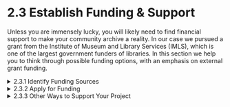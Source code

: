 # 2.3 Establish Funding & Support

Unless you are immensely lucky, you will likely need to find financial support to make your community archive a reality. In our case we pursued a grant from the Institute of Museum and Library Services (IMLS), which is one of the largest government funders of libraries. In this section we help you to think through possible funding options, with an emphasis on external grant funding.

<details>

<summary>2.3.1 Identify Funding Sources</summary>

The first step in identifying a funding source is to determine exactly what you would like to do, how long it will take you to accomplish it, and how much funding it will require. This might seem like an obvious step, but it is really important in helping you to identify funding sources that&#x20;

1. will actually give you money
2. will give you enough money to be successful.&#x20;

At this stage, it can be beneficial to be creative. There are, unfortunately, relatively few funders that are primarily interested in funding community archives – or even public libraries, for that matter. However, the types of materials that you plan to collect and how you plan to use the archive may open additional funding opportunities for you.&#x20;

As an example, if you plan to use your archive to better represent the histories of Black communities in your area, then you may be competitive for African American Cultural Heritage Action Fund Grants from the National Trust for Historic Preservation. Or, if you plan to use the archive to provide programming for youth then it may be worthwhile to look at funders like the William T. Grant Foundation, who focus on funding projects that positively impact youth.&#x20;

At this stage you might also explore whether some of your partners could produce funding opportunities for your project. For our project, for example, we chose to partner with a university that had significant experience applying for federal grants. This made it significantly easier to win the grant that ultimately funded our work.

It's also important to think widely about the types of resources that you will need to accomplish your goals. Depending on your goals, you may want to include some or all of the following in your project budget:

* Salaries for existing staff
* Salaries for creating new positions related to the archive
* Software costs
* Other technology costs (e.g., cameras or laptops)
* Food costs for events associated with the archive
* Supplies and materials for community events
* Payments for vendors that might support the archive
* Stipends for community members who support your project
* Travel costs for workshops or conferences

When possible, you should also think about the long-term sustainability of your archive when putting together your budget. There is nothing worse than creating an incredible archive, and then realizing that you don’t have the ability to keep it functioning beyond the life of a temporary funding source. Think through what position at your library will continue to support the archive over the long run, and what ongoing costs might be associated with the archive’s maintenance and upkeep.

At this point you are ready to go out and look for funding opportunities. There are a range of different types of options, and it is often good for you to apply for several different types of opportunities.&#x20;

If you are in a city or region that has a community foundation, then you might inquire with a program officer there. Many community foundations manage donor advised funds that often have flexibility in what they are willing to fund as long as it has a local focus. Developing a relationship with the community foundation also opens up the possibility that a future donor-advised fund or community-focused fund will be aware of your efforts in building a community archive.&#x20;

Your state library agency may also be able to provide support. Each SLA receives federal funding through the Library Services and Technology Act (LSTA) and has flexibility in deciding how those funds will be allocated within the state. Some may choose to utilize a portion of the funding for archival programs. Talk with the appropriate staff person in the library development division at your state library agency. If your SLA doesn’t provide grant funding they might also have suggestions or assistance that they could provide for other funding sources.&#x20;

Finally, you might look for funding from federal agencies, philanthropies, and other non-profit organizations. Examples include the Institute of Museum and Library Services (IMLS), National Endowment for the Humanities (NEH), the National Archives, the Henry Luce Foundation, the Andrew W. Mellon Foundation, local and state historical societies, and much more.&#x20;

Note that you can often combine funding from several grants to accomplish your project, if you feel that a larger funding source is out of reach. It can feel more manageable to start small and build towards larger grants.

</details>

<details>

<summary>2.3.2 Apply for Funding</summary>

Every funding source has its own rules and processes, so it is only possible for us to provide general suggestions in this section. When possible, one of the most useful things you can do is to speak with someone who has previously received funding from the source that you are considering. This could, for example, be another library or a local university. They may be willing to give you specific tips or even to share materials from their winning proposal. You should also do as much research as you can about the proposal process.&#x20;

Many funding organizations will publish a Call for Proposals (CFP) or Notice of Funding Opportunity (NOFO) that includes all of the information that you will need to put in a proposal. Review this document closely, paying particular attention to due dates, the elements of the application, and what steps you need to take to submit the application. It can be helpful to create a checklist of all of the different elements of the proposal, to make sure that you don’t miss anything.

You should begin work by identifying any components of the proposal that rely on people or systems outside of your library, since you have less control over those elements. For example, if you know that you will need a letter of support from an outside organization, then you should ask for that as early in the process as possible.&#x20;

Similarly, if you expect to be funding partners through a grant, it is important to begin budget conversations as soon as possible. More broadly, it is useful to start thinking about your budget as soon as possible—even without partners it is often surprising how long it can take to put together a realistic budget!&#x20;

For some funding sources—and especially federal grant programs—your library or governing entity often needs to register for or provide information ahead of submitting the application. This can be a multi-step process and if your governing entity is not already registered, it can take 10 or more business days. Sometimes obtaining these accounts or finding who might already have them in your governing entity can take some time, so a key is starting early on the administrative side to make sure that all of these are in place. You may also have to have a different official from outside the library submit your application, so make sure you have communicated with them about the timeline and deadlines for your proposal. Lastly, make sure that they won’t be on vacation the day you need to submit your grant (yes, we have seen that happen!).&#x20;

When beginning to write the application, it is important to keep the review criteria in mind. As silly as it may sound, I often italicize and bold keywords related to review criteria so that it catches the eye of my reviewers. Keep in mind that these reviewers are often reading many proposals over a relatively short period of time.&#x20;

Anything you can do to make their job easier—and make your proposal stand out—will give you a better chance of getting money. Don’t underestimate the power of tables and images for summarizing ideas, if it is appropriate for the funding source.&#x20;

Throughout the writing process, you should also reach out for support when possible. Many organizations have program officers who are willing to answer questions or even review materials. IMLS, for example, provides applicants with the opportunity to meet 1:1 with a program officer once you have moved to the second stage of their application process. This can be immensely helpful.&#x20;

Note, also, that IMLS publishes portions of successful proposals on their website. See [Appendix A](../appendix-further-reading-and-resources/appendix-a.-planning-and-launch-resources.md#grant-development-sustainability-funding-resources) for links to our preliminary and final proposals. You should review these, since they provide a nice model for your own proposal.&#x20;

When you have all parts of the application together, you should review the materials one final time to ensure that you are following all of the guidelines of the funding opportunity. The last thing that you want is to have your proposal disqualified on a technicality!&#x20;

At this stage it can also be helpful to ask other colleagues to review the proposal materials, to get an outside perspective. When everything is ready to go, be sure to submit the proposal on time!&#x20;

After submission, you will likely have to wait anywhere from a few weeks to a few months to hear back from the funder. Try not to be too discouraged if you don’t receive funding from your very first application—in our case, TPL submitted multiple times to IMLS before receiving funding—it often takes a few tries to get everything just right. Make sure that you pay attention to any feedback that you get from reviewers, so that future iterations of your proposal are even better!

</details>

<details>

<summary>2.3.3 Other Ways to Support Your Project</summary>

We recognize that obtaining grant funding can be daunting, and may be out of reach for some organizations. Depending on the scale of your project, there may be ways to support your archive without obtaining large sources of external funding.&#x20;

For example, you might be able to leverage partnerships with local colleges and universities to carry out your project, even without funding. Faculty are often looking for new project ideas, or looking for ways to involve their classes in community-based activities. Students are similarly often looking for volunteer or internship opportunities.&#x20;

Our project did involve several interns, and you can find our internship advertisements in [Appendix A](../appendix-further-reading-and-resources/appendix-a.-planning-and-launch-resources.md#job-descriptions). This can be a relatively affordable way to get support for your project, while also providing a hands-on learning opportunity for students.

</details>
